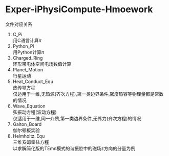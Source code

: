 # Exper-iPhysiCompute-Hmoework
文件对应关系
1. C_Pi
   <br>用C语言计算$\pi$
2. Python_Pi
   <br>用Python计算$\pi$
3. Charged_Ring
   <br>环形带电体空间电场数值计算
4. Planet_Motion
   <br>行星运动
5. Heat_Conduct_Equ
   <br>热传导方程
   <br>仅适用于一维,无热源(齐次方程),第一类边界条件,密度热容等物理量都是常数的情况
6. Wave_Equation
   <br>弦振动方程(波动方程)
   <br>仅适用于一维,同一介质,第一类边界条件,无外力(齐次方程)的情况
7. Galton_Board
   <br>伽尔顿板实验
8. Helmholtz_Equ
   <br>三维亥姆霍兹方程
   <br>以求解简化版的TEmn模式的谐振腔中的磁场z方向的分量为例

